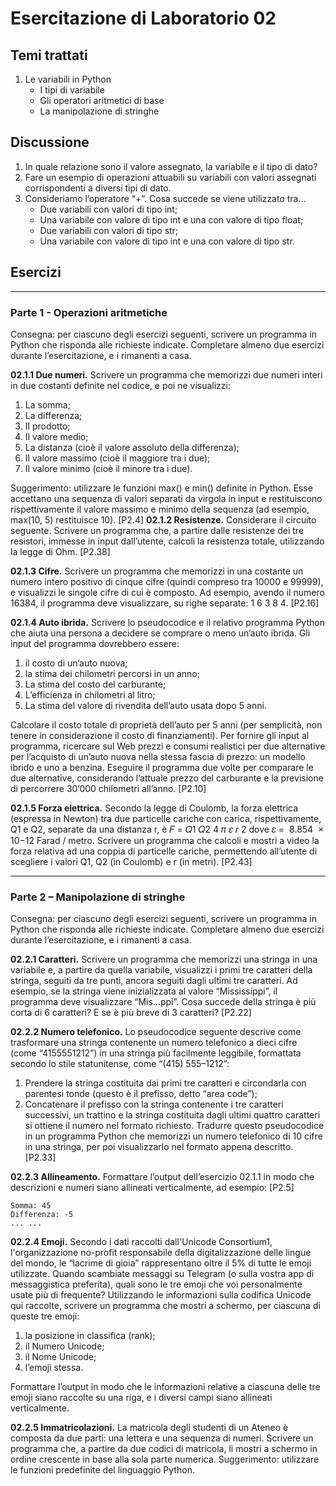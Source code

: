# Esercitazione di Laboratorio 02
## Temi trattati 
1. Le variabili in Python 
   * I tipi di variabile
   * Gli operatori aritmetici di base
   * La manipolazione di stringhe 

## Discussione 
1. In quale relazione sono il valore assegnato, la variabile e il tipo di dato? 
2. Fare un esempio di operazioni attuabili su variabili con valori assegnati corrispondenti a 
diversi tipi di dato.
3. Consideriamo l’operatore “+”. Cosa succede se viene utilizzato tra... 
   * Due variabili con valori di tipo int;
   * Una variabile con valore di tipo int e una con valore di tipo float;
   * Due variabili con valori di tipo str;
   * Una variabile con valore di tipo int e una con valore di tipo str.

## Esercizi

---
### Parte 1 - Operazioni aritmetiche
Consegna: per ciascuno degli esercizi seguenti, scrivere un programma in Python che risponda alle 
richieste indicate. Completare almeno due esercizi durante l’esercitazione, e i rimanenti a casa.

**02.1.1 Due numeri.** Scrivere un programma che memorizzi due numeri interi in due costanti definite 
nel codice, e poi ne visualizzi:
1. La somma; 
2. La differenza; 
3. Il prodotto; 
4. Il valore medio; 
5. La distanza (cioè il valore assoluto della differenza); 
6. Il valore massimo (cioè il maggiore tra i due); 
7. Il valore minimo (cioè il minore tra i due).

Suggerimento: utilizzare le funzioni max() e min() definite in Python. Esse accettano una sequenza 
di valori separati da virgola in input e restituiscono rispettivamente il valore massimo e minimo della 
sequenza (ad esempio, max(10, 5) restituisce 10). [P2.4]
**02.1.2 Resistenze.** Considerare il circuito seguente.
Scrivere un programma che, a partire dalle resistenze dei tre resistori, immesse in input dall’utente,
calcoli la resistenza totale, utilizzando la legge di Ohm. [P2.38]

**02.1.3 Cifre.** Scrivere un programma che memorizzi in una costante un numero intero positivo di 
cinque cifre (quindi compreso tra 10000 e 99999), e visualizzi le singole cifre di cui è composto. Ad 
esempio, avendo il numero 16384, il programma deve visualizzare, su righe separate: 1 6 3 8 4. [P2.16]

**02.1.4 Auto ibrida.** Scrivere lo pseudocodice e il relativo programma Python che aiuta una persona a 
decidere se comprare o meno un’auto ibrida. Gli input del programma dovrebbero essere:
1. il costo di un’auto nuova;
2. la stima dei chilometri percorsi in un anno;
3. La stima del costo del carburante;
4. L’efficienza in chilometri al litro;
5. La stima del valore di rivendita dell’auto usata dopo 5 anni.

Calcolare il costo totale di proprietà dell’auto per 5 anni (per semplicità, non tenere in 
considerazione il costo di finanziamenti). Per fornire gli input al programma, ricercare sul Web prezzi
e consumi realistici per due alternative per l’acquisto di un’auto nuova nella stessa fascia di prezzo:
un modello ibrido e uno a benzina. Eseguire il programma due volte per comparare le due 
alternative, considerando l’attuale prezzo del carburante e la previsione di percorrere 30’000 
chilometri all’anno. [P2.10]

**02.1.5 Forza elettrica.** Secondo la legge di Coulomb, la forza elettrica (espressa in Newton) tra due 
particelle cariche con carica, rispettivamente, Q1 e Q2, separate da una distanza r, è 𝐹 = 𝑄1 𝑄2 4 𝜋 𝜀 𝑟 2 dove
𝜀 =  8.854  × 10−12 Farad / metro. Scrivere un programma che calcoli e mostri a video la  forza relativa ad una
coppia di particelle cariche, permettendo all’utente di scegliere i valori Q1, Q2 (in Coulomb) e r (in metri). [P2.43]

---            
### Parte 2 – Manipolazione di stringhe 
Consegna: per ciascuno degli esercizi seguenti, scrivere un programma in Python che risponda alle 
richieste indicate. Completare almeno due esercizi durante l’esercitazione, e i rimanenti a casa.

**02.2.1 Caratteri.** Scrivere un programma che memorizzi una stringa in una variabile e, a partire da 
quella variabile, visualizzi i primi tre caratteri della stringa, seguiti da tre punti, ancora seguiti dagli 
ultimi tre caratteri. Ad esempio, se la stringa viene inizializzata al valore “Mississippi”, il 
programma deve visualizzare “Mis...ppi”. Cosa succede della stringa è più corta di 6 caratteri? E 
se è più breve di 3 caratteri? [P2.22]

**02.2.2 Numero telefonico.** Lo pseudocodice seguente descrive come trasformare una stringa 
contenente un numero telefonico a dieci cifre (come “4155551212”) in una stringa più facilmente 
leggibile, formattata secondo lo stile statunitense, come “(415) 555–1212”:
1. Prendere la stringa costituita dai primi tre caratteri e circondarla con parentesi tonde 
(questo è il prefisso, detto “area code”);
2. Concatenare il prefisso con la stringa contenente i tre caratteri successivi, un trattino e la 
stringa costituita dagli ultimi quattro caratteri si ottiene il numero nel formato richiesto.
Tradurre questo pseudocodice in un programma Python che memorizzi un numero telefonico di 10 
cifre in una stringa, per poi visualizzarlo nel formato appena descritto. [P2.33]

**02.2.3 Allineamento.** Formattare l’output dell’esercizio 02.1.1 in modo che descrizioni e numeri 
siano allineati verticalmente, ad esempio: [P2.5]
```
Somma: 45
Differenza: -5
... ...
```

**02.2.4 Emoji.** Secondo i dati raccolti dall'Unicode Consortium1, l'organizzazione no-profit 
responsabile della digitalizzazione delle lingue del mondo, le “lacrime di gioia” rappresentano 
oltre il 5% di tutte le emoji utilizzate.
Quando scambiate messaggi su Telegram (o sulla vostra app di messaggistica preferita), quali sono le 
tre emoji che voi personalmente usate più di frequente? Utilizzando le informazioni sulla codifica 
Unicode qui raccolte, scrivere un programma che mostri a schermo, per ciascuna di queste tre emoji:
1. la posizione in classifica (rank);
2. il Numero Unicode;
3. il Nome Unicode;
4. l’emoji stessa.

Formattare l’output in modo che le informazioni relative a ciascuna delle tre emoji siano raccolte su 
una riga, e i diversi campi siano allineati verticalmente.

**02.2.5 Immatricolazioni.** La matricola degli studenti di un Ateneo è composta da due parti: una 
lettera e una sequenza di numeri. Scrivere un programma che, a partire da due codici di matricola, li 
mostri a schermo in ordine crescente in base alla sola parte numerica. Suggerimento: utilizzare le
funzioni predefinite del linguaggio Python.